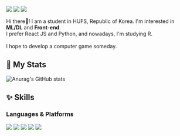 <a href="https://www.instagram.com/hello_world._.potato/" type="_blank"><img src="https://img.shields.io/badge/Instagram-E4405F?style=flat-square&logo=Instagram&logoColor=white"/></a>
<a href="https://blog.naver.com/fran0666" type="_blank"><img src="https://img.shields.io/badge/Blog-03C75A?style=flat-square&logo=Naver&logoColor=white"/></a>
<a href="https://polydactyl-appliance-133.notion.site/526baf374b99444dbd424b6f5872790e" type="_blank"><img src="https://img.shields.io/badge/Notion-FFFFFF?style=flat-square&logo=Notion&logoColor=black"/></a>

Hi there👋! I am a student in HUFS, Republic of Korea. I'm interested in <strong>ML/DL</strong> and <strong>Front-end</strong>.
<br/>
I prefer React JS and Python, and nowadays, I'm studying R.
<br/>
<br/>
I hope to develop a computer game someday.


## 🥇 My Stats
![Anurag's GitHub stats](https://github-readme-stats.vercel.app/api?username=minjeong-kim-git&show_icons=true&theme=radical)

## ✨ Skills
### Languages & Platforms
<img src="https://img.shields.io/badge/Tensorflow -FF6F00?style=flat-square&logo=Tensorflow&logoColor=white"/> <img src="https://img.shields.io/badge/Jupyter Notebook-F37626?style=flat-square&logo=Jupyter&logoColor=white"/> <img src="https://img.shields.io/badge/React JS-61DAFB?style=flat-square&logo=React&logoColor=white"/> <img src="https://img.shields.io/badge/Python-3776AB?style=flat-square&logo=Python&logoColor=white"/> <img src="https://img.shields.io/badge/R -276DC3?style=flat-square&logo=R&logoColor=white"/> 
